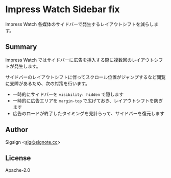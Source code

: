 # Impress Watch Sidebar fix

Impress Watch 各媒体のサイドバーで発生するレイアウトシフトを減らします。

## Summary

Impress Watch ではサイドバーに広告を挿入する際に複数回のレイアウトシフトが発生します。

サイドバーのレイアウトシフトに伴ってスクロール位置がジャンプするなど閲覧に支障があるため、次の対策を行います。

* 一時的にサイドバーを `visibility: hidden` で隠します
* 一時的に広告エリアを `margin-top` で広げておき、レイアウトシフトを防ぎます
* 広告のロードが終了したタイミングを見計らって、サイドバーを復元します

## Author

Sigsign <<sig@signote.cc>>

## License

Apache-2.0
